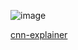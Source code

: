 ![image](https://user-images.githubusercontent.com/50016477/176071969-a89c7b7b-a529-446e-a8f3-ab708f6cdcd9.png)
  
[cnn-explainer](https://poloclub.github.io/cnn-explainer/)  
